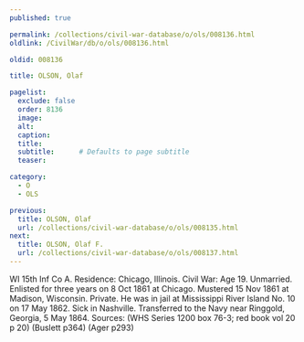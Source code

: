 ```yaml
---
published: true

permalink: /collections/civil-war-database/o/ols/008136.html
oldlink: /CivilWar/db/o/ols/008136.html

oldid: 008136

title: OLSON, Olaf

pagelist:
  exclude: false
  order: 8136
  image: 
  alt:
  caption:
  title:
  subtitle:      # Defaults to page subtitle
  teaser:

category: 
  - O 
  - OLS

previous:
  title: OLSON, Olaf
  url: /collections/civil-war-database/o/ols/008135.html  
next:
  title: OLSON, Olaf F.
  url: /collections/civil-war-database/o/ols/008137.html   
---
```

WI 15th Inf Co A. Residence: Chicago, Illinois. Civil War: Age 19. Unmarried. Enlisted for three years on 8 Oct 1861 at Chicago. Mustered 15 Nov 1861 at Madison, Wisconsin. Private. He was in jail at Mississippi River Island No. 10 on 17 May 1862. Sick in Nashville. Transferred to the Navy near Ringgold, Georgia, 5 May 1864. Sources: (WHS Series 1200 box 76-3; red book vol 20 p 20) (Buslett p364) (Ager p293)